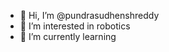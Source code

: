 - 👋 Hi, I’m @pundrasudhenshreddy
- 👀 I’m interested in robotics
- 🌱 I’m currently learning 


<!---
pundrasudhenshreddy/pundrasudhenshreddy is a ✨ special ✨ repository because its `README.md` (this file) appears on your GitHub profile.
You can click the Preview link to take a look at your changes.
--->
